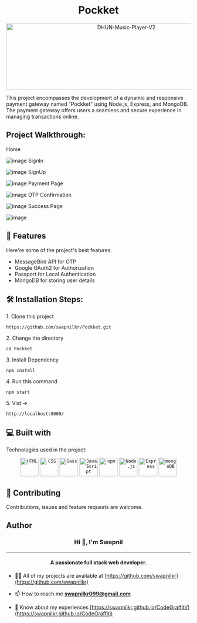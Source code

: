 <h1 align="center" id="title">Pockket</h1>

<p align="center"><img src="https://socialify.git.ci/swapnilkr/Pockket/image?language=1&owner=1&name=1&stargazers=1&theme=Light" alt="DHUN-Music-Player-V2" width="640" height="180" /></p>

<p id="description">This project encompasses the development of a dynamic and responsive payment gateway named "Pockket" using Node.js, Express, and MongoDB. The payment gateway offers users a seamless and secure experience in managing transactions online.</p>


<h2>Project Walkthrough:</h2>
Home

![image](https://github.com/swapnilkr/Pockket/assets/49485584/1eab5297-a92a-4758-988a-66afbb6d71c2)
SignIn

![image](https://github.com/swapnilkr/Pockket/assets/49485584/ab9b0b2b-1e9c-49d2-8539-2236c3b593e3)
SignUp

![image](https://github.com/swapnilkr/Pockket/assets/49485584/2857a3d0-6f0b-4120-a82c-cfd18bcdecb5)
Payment Page

![image](https://github.com/swapnilkr/Pockket/assets/49485584/9e869026-1da6-4c6a-86db-41cba7734152)
OTP Confirmation

![image](https://github.com/swapnilkr/Pockket/assets/49485584/35d4ace8-64f8-4def-9009-36e49eacbf5c)
Success Page

![image](https://github.com/swapnilkr/Pockket/assets/49485584/8873e3c1-d2c8-4960-9a48-f291aed2be92)

  
<h2>🧐 Features</h2>

Here're some of the project's best features:

*   MessageBird API for OTP
*   Google OAuth2 for Authorization
*   Passport for Local Authentication
*   MongoDB for storing user details

<h2>🛠️ Installation Steps:</h2>

<p>1. Clone this project</p>

```
https://github.com/swapnilkr/Pockket.git
```

<p>2. Change the directory</p>

```
cd Pockket
```

<p>3. Install Dependency</p>

```
npm install
```

<p>4. Run this command</p>

```
npm start
```

<p>5. Vist -&gt;</p>

```
http://localhost:8000/
```


<h2>💻 Built with</h2>

Technologies used in the project:
<div align="center">
	<code><img width="50" src="https://user-images.githubusercontent.com/25181517/192158954-f88b5814-d510-4564-b285-dff7d6400dad.png" alt="HTML" title="HTML"/></code>
	<code><img width="50" src="https://user-images.githubusercontent.com/25181517/183898674-75a4a1b1-f960-4ea9-abcb-637170a00a75.png" alt="CSS" title="CSS"/></code>
	<code><img width="50" src="https://user-images.githubusercontent.com/25181517/192158956-48192682-23d5-4bfc-9dfb-6511ade346bc.png" alt="Sass" title="Sass"/></code>
	<code><img width="50" src="https://user-images.githubusercontent.com/25181517/117447155-6a868a00-af3d-11eb-9cfe-245df15c9f3f.png" alt="JavaScript" title="JavaScript"/></code>
	<code><img width="50" src="https://user-images.githubusercontent.com/25181517/121401671-49102800-c959-11eb-9f6f-74d49a5e1774.png" alt="npm" title="npm"/></code>
	<code><img width="50" src="https://user-images.githubusercontent.com/25181517/183568594-85e280a7-0d7e-4d1a-9028-c8c2209e073c.png" alt="Node.js" title="Node.js"/></code>
	<code><img width="50" src="https://user-images.githubusercontent.com/25181517/183859966-a3462d8d-1bc7-4880-b353-e2cbed900ed6.png" alt="Express" title="Express"/></code>
	<code><img width="50" src="https://user-images.githubusercontent.com/25181517/182884177-d48a8579-2cd0-447a-b9a6-ffc7cb02560e.png" alt="mongoDB" title="mongoDB"/></code>
</div>

  
<h2><g-emoji class="g-emoji" alias="handshake" fallback-src="https://github.githubassets.com/images/icons/emoji/unicode/1f91d.png">🤝</g-emoji> Contributing </h2>
Contributions, issues and feature requests are welcome.

<h2> Author </h2>
<h3 align="center">Hi 👋, I'm Swapnil</h3>
<hr>
<h4 align="center">A passionate full stack web developer.</h4>

- 👨‍💻 All of my projects are available at [https://github.com/swapnilkr](https://github.com/swapnilkr)

- 📫 How to reach me **swapnilkr099@gmail.com**

- 📄 Know about my experiences [https://swapnilkr.github.io/CodeGraffiti/](https://swapnilkr.github.io/CodeGraffiti)

